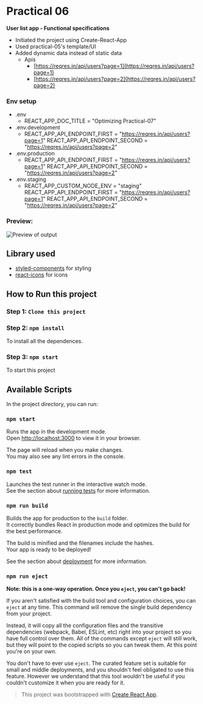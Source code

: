 # Practical 06
******User list app - Functional specifications******

- Initiated the project using Create-React-App
- Used practical-05's template/UI
- Added dynamic data instead of static data
	- Apis
		- [https://reqres.in/api/users?page=1](https://reqres.in/api/users?page=1)
		- [https://reqres.in/api/users?page=2](https://reqres.in/api/users?page=2)

### Env setup
- .env
	- REACT_APP_DOC_TITLE = "Optimizing Practical-07"
- .env.development
	- REACT_APP_API_ENDPOINT_FIRST = "https://reqres.in/api/users?page=1"
REACT_APP_API_ENDPOINT_SECOND = "https://reqres.in/api/users?page=2"
- .env.production
	- REACT_APP_API_ENDPOINT_FIRST = "https://reqres.in/api/users?page=1"
REACT_APP_API_ENDPOINT_SECOND = "https://reqres.in/api/users?page=2"
- .env.staging
	- REACT_APP_CUSTOM_NODE_ENV = "staging"
REACT_APP_API_ENDPOINT_FIRST = "https://reqres.in/api/users?page=1"
REACT_APP_API_ENDPOINT_SECOND = "https://reqres.in/api/users?page=2"

### Preview:
![Preview of output](https://user-images.githubusercontent.com/96298315/157815266-7bcb7dce-feeb-47b2-a313-99f6eed3156c.png)

## Library used
- [styled-components](https://www.npmjs.com/package/styled-components) for styling
- [react-icons](https://www.npmjs.com/package/react-icons) for icons

## How to Run this project

### Step 1:  `Clone this project`

### Step 2:  `npm install`

To install all the dependences.

### Step 3: `npm start`
To start this project

## Available Scripts

In the project directory, you can run:

### `npm start`

Runs the app in the development mode.\
Open [http://localhost:3000](http://localhost:3000) to view it in your browser.

The page will reload when you make changes.\
You may also see any lint errors in the console.

### `npm test`

Launches the test runner in the interactive watch mode.\
See the section about [running tests](https://facebook.github.io/create-react-app/docs/running-tests) for more information.

### `npm run build`

Builds the app for production to the `build` folder.\
It correctly bundles React in production mode and optimizes the build for the best performance.

The build is minified and the filenames include the hashes.\
Your app is ready to be deployed!

See the section about [deployment](https://facebook.github.io/create-react-app/docs/deployment) for more information.

### `npm run eject`

**Note: this is a one-way operation. Once you `eject`, you can't go back!**

If you aren't satisfied with the build tool and configuration choices, you can `eject` at any time. This command will remove the single build dependency from your project.

Instead, it will copy all the configuration files and the transitive dependencies (webpack, Babel, ESLint, etc) right into your project so you have full control over them. All of the commands except `eject` will still work, but they will point to the copied scripts so you can tweak them. At this point you're on your own.

You don't have to ever use `eject`. The curated feature set is suitable for small and middle deployments, and you shouldn't feel obligated to use this feature. However we understand that this tool wouldn't be useful if you couldn't customize it when you are ready for it.

> This project was bootstrapped with [Create React App](https://github.com/facebook/create-react-app).
